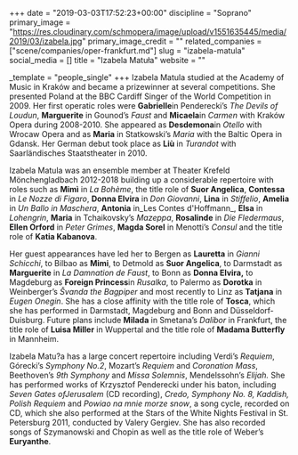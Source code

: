 +++
date = "2019-03-03T17:52:23+00:00"
discipline = "Soprano"
primary_image = "https://res.cloudinary.com/schmopera/image/upload/v1551635445/media/2019/03/izabela.jpg"
primary_image_credit = ""
related_companies = ["scene/companies/oper-frankfurt.md"]
slug = "izabela-matula"
social_media = []
title = "Izabela Matuła"
website = ""

_template = "people_single"
+++
Izabela Matula studied at the Academy of Music in Kraków and became a prizewinner at several competitions. She presented Poland at the BBC Cardiff Singer of the World Competition in 2009. Her first operatic roles were **Gabrielle**in Penderecki’s _The Devils of Loudun_, **Marguerite** in Gounod’s _Faust_ and **Micaela**in _Carmen_ with Kraków Opera during 2008-2010. She appeared as **Desdemona**in _Otello_ with Wrocaw Opera and as **Maria** in Statkowski’s _Maria_ with the Baltic Opera in Gdansk. Her German debut took place as **Liù** in _Turandot_ with Saarländisches Staatstheater in 2010.

Izabela Matula was an ensemble member at Theater Krefeld Mönchengladbach 2012-2018 building up a considerable repertoire with roles such as **Mimì** in _La Bohème_, the title role of **Suor Angelica**, **Contessa** in _Le Nozze di Figaro_, **Donna Elvira** in _Don Giovanni_, **Lina** in _Stiffelio_, **Amelia** in _Un Ballo in Maschera_, **Antonia** in_Les Contes d'Hoffmann_, **Elsa** in _Lohengrin_, **Maria** in Tchaikovsky’s _Mazeppa_, **Rosalinde** in _Die Fledermaus_, **Ellen Orford** in _Peter Grimes_, **Magda Sorel** in Menotti’s _Consul_ and the title role of **Katia Kabanova**.

Her guest appearances have led her to Bergen as **Lauretta** in _Gianni Schicchi_, to Bilbao as **Mimi**, to Detmold as **Suor Angelica**, to Darmstadt as **Marguerite** in _La Damnation_ _de Faust_, to Bonn as **Donna Elvira,** to Magdeburg as **Foreign Princess**in _Rusalka_, to Palermo as **Dorotka** in Weinberger’s _Švanda the Bagpiper_ and most recently to Linz as **Tatjana** in _Eugen Onegin_. She has a close affinity with the title role of **Tosca**, which she has performed in Darmstadt, Magdeburg and Bonn and Düsseldorf-Duisburg. Future plans include **Milada** in Smetana’s _Dalibor_ in Frankfurt, the title role of **Luisa Miller** in Wuppertal and the title role of **Madama Butterfly** in Mannheim.

Izabela Matu?a has a large concert repertoire including Verdi’s _Requiem_, Górecki’s _Symphony No.2_, Mozart’s _Requiem_ and _Coronation Mass_, Beethoven’s _9th Symphony_ and _Missa Solemnis_, Mendelssohn’s _Elijah._ She has performed works of Krzysztof Penderecki under his baton, including _Seven Gates ofJerusalem_ (CD recording), _Credo, Symphony No. 8, Kaddish, Polish Requiem_ and _Powiao na mnie morze snow_, a song cycle, recorded on CD, which she also performed at the Stars of the White Nights Festival in St. Petersburg 2011, conducted by Valery Gergiev. She has also recorded songs of Szymanowski and Chopin as well as the title role of Weber’s **Euryanthe**.